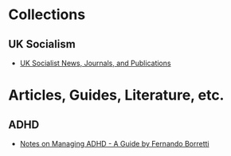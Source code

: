 # Collections
## UK Socialism
- [UK Socialist News, Journals, and Publications](SocNews.md)

# Articles, Guides, Literature, etc.
## ADHD
- [Notes on Managing ADHD - A Guide by Fernando Borretti](https://borretti.me/article/notes-on-managing-adhd)
